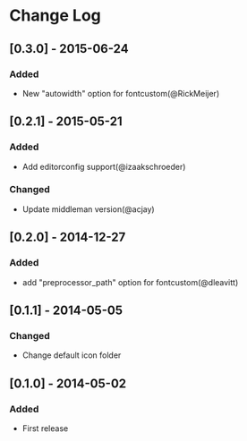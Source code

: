 # Change Log

## [0.3.0] - 2015-06-24
### Added
- New "autowidth" option for fontcustom(@RickMeijer)

## [0.2.1] - 2015-05-21
### Added
- Add editorconfig support(@izaakschroeder)

### Changed
- Update middleman version(@acjay)

## [0.2.0] - 2014-12-27
### Added
- add "preprocessor_path" option for fontcustom(@dleavitt)

## [0.1.1] - 2014-05-05

### Changed
- Change default icon folder

## [0.1.0] - 2014-05-02
### Added
- First release
